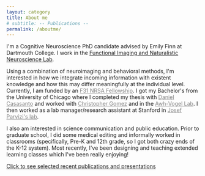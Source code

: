 ```yaml
---
layout: category
title: About me
# subtitle: -- Publications -- 
permalink: /aboutme/
---
```


<!-- How do our past experiences inform how we process new information? How do individuals reach different interpretations of the exact same experience?  -->
I'm a Cognitive Neuroscience PhD candidate advised by Emily Finn at Dartmouth College. I work in the [Functional Imaging and Naturalistic Neuroscience Lab](https://thefinnlab.github.io/research/).

Using a combination of neuroimaging and behavioral methods, I'm interested in how we integrate incoming information with existent knowledge and how this may differ meaningfully at the individual level.  Currently, I am funded by an <a href="https://researchtraining.nih.gov/programs/fellowships/F31" style="color: grey">F31 NRSA Fellowship</a>. I got my Bachelor's from the University of Chicago where I completed my thesis with <a href="http://casasanto.com/" style="color: grey">Daniel Casasanto</a> and worked with <a href="https://voices.uchicago.edu/gomezlab/" style="color: grey">Christopher Gomez</a> and in the <a href="https://awhvogellab.com/" style="color: grey">Awh-Vogel Lab</a>. I then worked as a lab manager/research assistant at Stanford in <a href="https://med.stanford.edu/parvizi-lab.html" style="color: grey">Josef Parvizi's lab</a>.


I also am interested in science communication and public education. Prior to graduate school, I did some medical editing and informally worked in classrooms (specifically, Pre-K and 12th grade, so I got both crazy ends of the K-12 system). Most recently, I've been designing and teaching extended learning classes which I've been really enjoying!

<!-- One of the questions I've been exploring is how we reach variable interpretations of the same experience - I'm interested in measuring endogenous individual variability in neural activity and its subsequent effects on behavior, and in experimentally manipulating context to understand how this variability arises "naturally".  -->


[Click to see selected recent publications and presentations](/publications) 
          











